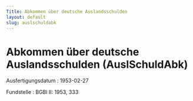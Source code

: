 ```yaml
---
Title: Abkommen über deutsche Auslandsschulden
layout: default
slug: auslschuldabk
---
```


# Abkommen über deutsche Auslandsschulden (AuslSchuldAbk)

Ausfertigungsdatum
:   1953-02-27

Fundstelle
:   BGBl II: 1953, 333

